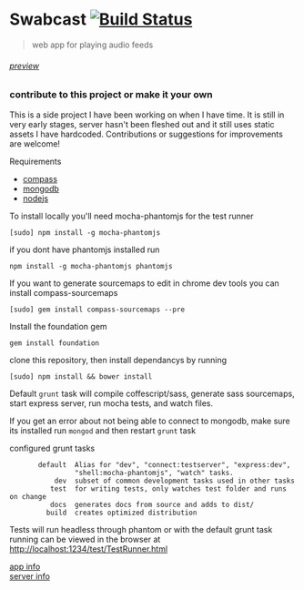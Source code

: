 
Swabcast [![Build Status](https://secure.travis-ci.org/dswaby/swabcast-webapp.png?branch=master)](https://travis-ci.org/dswaby/swabcast-webapp)
========
> web app for playing audio feeds

###### [preview](http://app.swa.by/)


### contribute to this project or make it your own

This is a side project I have been working on when I have time.
It is still in very early stages, server hasn't been fleshed out and it still uses static assets I have hardcoded.  Contributions or suggestions for improvements are welcome!

Requirements
  * [compass](http://compass-style.org/)
  * [mongodb](http://www.mongodb.org/downloads)
  * [nodejs](http://nodejs.org/)



To install locally you'll need mocha-phantomjs for the test runner

```[sudo] npm install -g mocha-phantomjs```

if you dont have phantomjs installed run

```npm install -g mocha-phantomjs phantomjs```


If you want to generate sourcemaps to edit in chrome dev tools you can install compass-sourcemaps

```[sudo] gem install compass-sourcemaps --pre```


Install the foundation gem

```gem install foundation```

clone this repository, then install dependancys by running

```[sudo] npm install && bower install```


Default `grunt` task will compile coffescript/sass, generate sass sourcemaps, start express server, run mocha tests, and watch files.

If you get an error about not being able to connect to mongodb, make sure its installed run `mongod` and then restart `grunt` task

configured grunt tasks
```
       default  Alias for "dev", "connect:testserver", "express:dev",
                "shell:mocha-phantomjs", "watch" tasks.
           dev  subset of common development tasks used in other tasks
          test  for writing tests, only watches test folder and runs on change
          docs  generates docs from source and adds to dist/
         build  creates optimized distribution
```
Tests will run headless through phantom or with the default grunt task running can be viewed
in the browser at [http://localhost:1234/test/TestRunner.html](http://localhost:1234/test/TestRunner.html)


[app info](https://github.com/dswaby/swabstack/tree/master/app)
<br />
[server info](https://github.com/dswaby/swabstack/tree/master/server)

